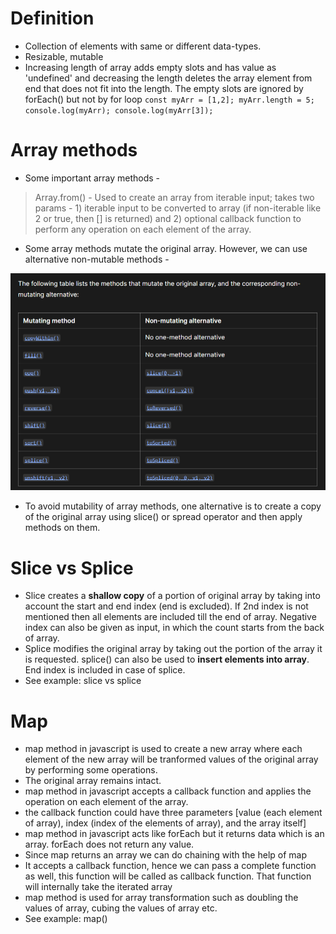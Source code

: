 # Definition
* Collection of elements with same or different data-types.
* Resizable, mutable
* Increasing length of array adds empty slots and has value as 'undefined' and decreasing the length deletes the array element from end that does not fit into the length. The empty slots are ignored by forEach() but not by for loop
  `const myArr = [1,2]; myArr.length = 5; console.log(myArr); console.log(myArr[3]);`

# Array methods
* Some important array methods -
> Array.from() - Used to create an array from iterable input; takes two params - 1) iterable input to be converted to array (if non-iterable like 2 or true, then [] is returned) and 2) optional callback function to perform any operation on each element of the array.
* Some array methods mutate the original array. However, we can use alternative non-mutable methods -
  
 ![mutable vs non-mutable array methods](https://github.com/harshitrajsinha/learn-js/blob/main/Assets/Screenshot%202024-08-25%20092701.png?raw=true)

 * To avoid mutability of array methods, one alternative is to create a copy of the original array using slice() or spread operator and then apply methods on them.

# Slice vs Splice
* Slice creates a **shallow copy** of a portion of original array by taking into account the start and end index (end is excluded). If 2nd index is not mentioned then all elements are included till the end of array. Negative index can also be given as input, in which the count starts from the back of array.
* Splice modifies the original array by taking out the portion of the array it is requested. splice() can also be used to **insert elements into array**. End index is included in case of splice.
* See example: slice vs splice

# Map
* map method in javascript is used to create a new array where each element of the new array will be tranformed values of the original array by performing some operations.
* The original array remains intact.
* map method in javascript accepts a callback function and applies the operation on each element of the array.
* the callback function could have three parameters [value (each element of array), index (index of the elements of array), and the array itself]
* map method in javascript acts like forEach but it returns data which is an array. forEach does not return any value. 
* Since map returns an array we can do chaining with the help of map
* It accepts a callback function, hence we can pass a complete function as well, this function will be called as callback function. That function will internally take the iterated array
* map method is used for array transformation such as doubling the values of array, cubing the values of array etc.
* See example: map()

